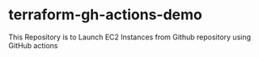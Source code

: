 # terraform-gh-actions-demo
This Repository is to Launch EC2 Instances from Github repository using GitHub actions
